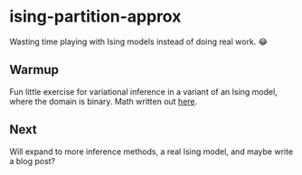 # ising-partition-approx

Wasting time playing with Ising models instead of doing real work. :joy:

## Warmup
Fun little exercise for variational inference in a variant of an Ising model,
where the domain is binary.
Math written out [here](https://www.overleaf.com/read/hwvjhcttgpkc#f84304).


## Next
Will expand to more inference methods, a real Ising model, and maybe write a blog post?
